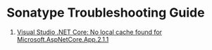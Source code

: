 # Sonatype Troubleshooting Guide

1. [Visual Studio .NET Core: No local cache found for Microsoft.AspNetCore.App.2.1.1](/visual-tudio)

